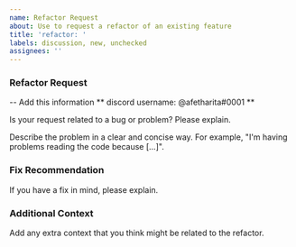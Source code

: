 ```yaml
---
name: Refactor Request
about: Use to request a refactor of an existing feature
title: 'refactor: '
labels: discussion, new, unchecked
assignees: ''
---
```



### Refactor Request

-- Add this information
** discord username: @afetharita#0001 **


Is your request related to a bug or problem? Please explain.

Describe the problem in a clear and concise way. For example, "I'm having problems reading the code because [...]".


### Fix Recommendation

If you have a fix in mind, please explain.

### Additional Context

Add any extra context that you think might be related to the refactor.
